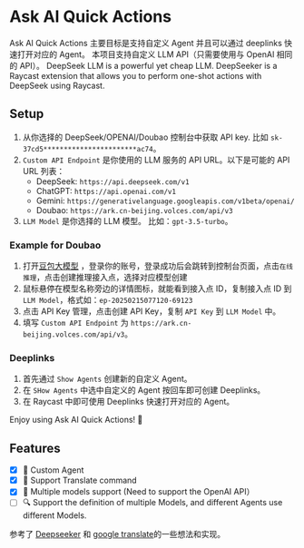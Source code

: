 # Ask AI Quick Actions

Ask AI Quick Actions 主要目标是支持自定义 Agent 并且可以通过 deeplinks 快速打开对应的 Agent。 本项目支持自定义 LLM API（只需要使用与 OpenAI 相同的 API）。
DeepSeek LLM is a powerful yet cheap LLM. DeepSeeker is a Raycast extension that allows you to perform one-shot actions with DeepSeek using Raycast.

## Setup
1. 从你选择的 DeepSeek/OPENAI/Doubao 控制台中获取 API key. 比如 `sk-37cd5***********************ac74`。
2. `Custom API Endpoint` 是你使用的 LLM 服务的 API URL。以下是可能的 API URL 列表：
    - DeepSeek: `https://api.deepseek.com/v1`
    - ChatGPT: `https://api.openai.com/v1`
    - Gemini: `https://generativelanguage.googleapis.com/v1beta/openai/`
    - Doubao: `https://ark.cn-beijing.volces.com/api/v3`
3. `LLM Model` 是你选择的 LLM 模型。 比如：`gpt-3.5-turbo`。

### Example for Doubao
1. 打开[豆包大模型](https://console.volcengine.com/ark) ，登录你的账号，登录成功后会跳转到控制台页面，点击`在线推理`，点击创建推理接入点，选择对应模型创建
2. 鼠标悬停在模型名称旁边的详情图标，就能看到接入点 ID，复制接入点 ID 到 `LLM Model`，格式如：`ep-20250215077120-69123`
3. 点击 API Key 管理，点击创建 API Key，复制 `API Key` 到 `LLM Model` 中。
4. 填写 `Custom API Endpoint` 为 `https://ark.cn-beijing.volces.com/api/v3`。

### Deeplinks
1. 首先通过 `Show Agents` 创建新的自定义 Agent。
2. 在 `SHow Agents` 中选中自定义的 Agent 按回车即可创建 Deeplinks。
3. 在 Raycast 中即可使用 Deeplinks 快速打开对应的 Agent。

Enjoy using Ask AI Quick Actions! 🚀

## Features
- [x] 📄 Custom Agent
- [x] 💸 Support Translate command
- [x] 🎨 Multiple models support (Need to support the OpenAI API）
- [ ] 🔍 Support the definition of multiple Models, and different Agents use different Models.

参考了 [Deepseeker](https://github.com/raycast/extensions/extensions/deepseeker/) 和 [google translate](https://github.com/raycast/extensions/extensions/google-translate/)的一些想法和实现。
